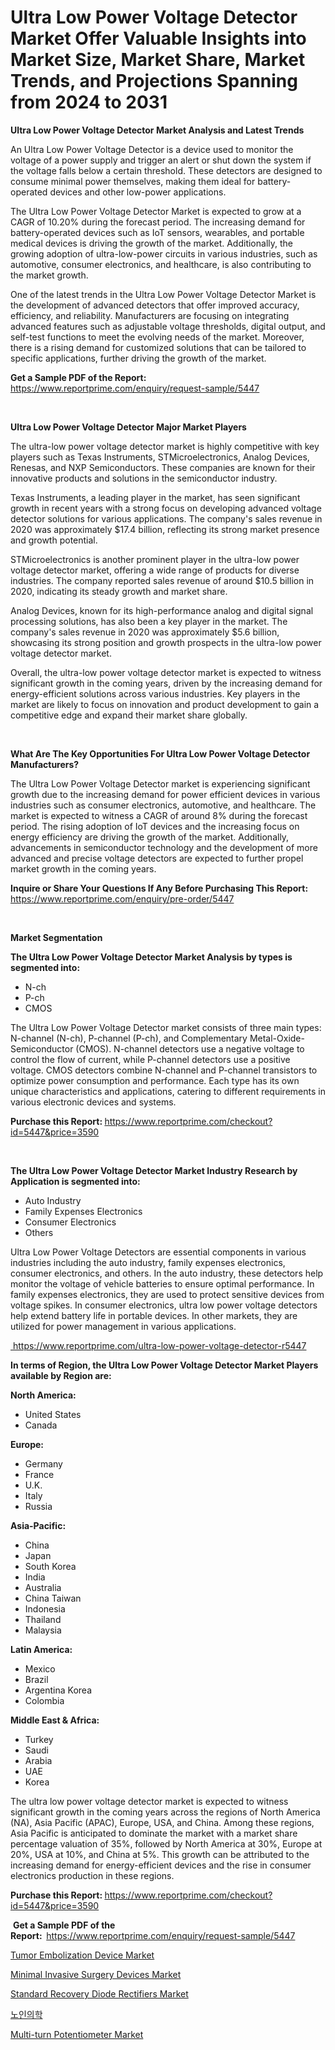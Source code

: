 <p><h1>Ultra Low Power Voltage Detector Market Offer Valuable Insights into Market Size, Market Share, Market Trends, and Projections Spanning from 2024 to 2031</h1></p><p><strong>Ultra Low Power Voltage Detector Market Analysis and Latest Trends</strong></p>
<p><p>An Ultra Low Power Voltage Detector is a device used to monitor the voltage of a power supply and trigger an alert or shut down the system if the voltage falls below a certain threshold. These detectors are designed to consume minimal power themselves, making them ideal for battery-operated devices and other low-power applications.</p><p>The Ultra Low Power Voltage Detector Market is expected to grow at a CAGR of 10.20% during the forecast period. The increasing demand for battery-operated devices such as IoT sensors, wearables, and portable medical devices is driving the growth of the market. Additionally, the growing adoption of ultra-low-power circuits in various industries, such as automotive, consumer electronics, and healthcare, is also contributing to the market growth.</p><p>One of the latest trends in the Ultra Low Power Voltage Detector Market is the development of advanced detectors that offer improved accuracy, efficiency, and reliability. Manufacturers are focusing on integrating advanced features such as adjustable voltage thresholds, digital output, and self-test functions to meet the evolving needs of the market. Moreover, there is a rising demand for customized solutions that can be tailored to specific applications, further driving the growth of the market.</p></p>
<p><strong>Get a Sample PDF of the Report:&nbsp;</strong> <a href="https://www.reportprime.com/enquiry/request-sample/5447">https://www.reportprime.com/enquiry/request-sample/5447</a></p>
<p>&nbsp;</p>
<p><strong>Ultra Low Power Voltage Detector Major Market Players</strong></p>
<p><p>The ultra-low power voltage detector market is highly competitive with key players such as Texas Instruments, STMicroelectronics, Analog Devices, Renesas, and NXP Semiconductors. These companies are known for their innovative products and solutions in the semiconductor industry.</p><p>Texas Instruments, a leading player in the market, has seen significant growth in recent years with a strong focus on developing advanced voltage detector solutions for various applications. The company's sales revenue in 2020 was approximately $17.4 billion, reflecting its strong market presence and growth potential.</p><p>STMicroelectronics is another prominent player in the ultra-low power voltage detector market, offering a wide range of products for diverse industries. The company reported sales revenue of around $10.5 billion in 2020, indicating its steady growth and market share.</p><p>Analog Devices, known for its high-performance analog and digital signal processing solutions, has also been a key player in the market. The company's sales revenue in 2020 was approximately $5.6 billion, showcasing its strong position and growth prospects in the ultra-low power voltage detector market.</p><p>Overall, the ultra-low power voltage detector market is expected to witness significant growth in the coming years, driven by the increasing demand for energy-efficient solutions across various industries. Key players in the market are likely to focus on innovation and product development to gain a competitive edge and expand their market share globally.</p></p>
<p>&nbsp;</p>
<p><strong>What Are The Key Opportunities For Ultra Low Power Voltage Detector Manufacturers?</strong></p>
<p><p>The Ultra Low Power Voltage Detector market is experiencing significant growth due to the increasing demand for power efficient devices in various industries such as consumer electronics, automotive, and healthcare. The market is expected to witness a CAGR of around 8% during the forecast period. The rising adoption of IoT devices and the increasing focus on energy efficiency are driving the growth of the market. Additionally, advancements in semiconductor technology and the development of more advanced and precise voltage detectors are expected to further propel market growth in the coming years.</p></p>
<p><strong>Inquire or Share Your Questions If Any Before Purchasing This Report:</strong> <a href="https://www.reportprime.com/enquiry/pre-order/5447">https://www.reportprime.com/enquiry/pre-order/5447</a></p>
<p>&nbsp;</p>
<p><strong>Market Segmentation</strong></p>
<p><strong>The Ultra Low Power Voltage Detector Market Analysis by types is segmented into:</strong></p>
<p><ul><li>N-ch</li><li>P-ch</li><li>CMOS</li></ul></p>
<p><p>The Ultra Low Power Voltage Detector market consists of three main types: N-channel (N-ch), P-channel (P-ch), and Complementary Metal-Oxide-Semiconductor (CMOS). N-channel detectors use a negative voltage to control the flow of current, while P-channel detectors use a positive voltage. CMOS detectors combine N-channel and P-channel transistors to optimize power consumption and performance. Each type has its own unique characteristics and applications, catering to different requirements in various electronic devices and systems.</p></p>
<p><strong>Purchase this Report:&nbsp;</strong><a href="https://www.reportprime.com/checkout?id=5447&price=3590">https://www.reportprime.com/checkout?id=5447&price=3590</a></p>
<p>&nbsp;</p>
<p><strong>The Ultra Low Power Voltage Detector Market Industry Research by Application is segmented into:</strong></p>
<p><ul><li>Auto Industry</li><li>Family Expenses Electronics</li><li>Consumer Electronics</li><li>Others</li></ul></p>
<p><p>Ultra Low Power Voltage Detectors are essential components in various industries including the auto industry, family expenses electronics, consumer electronics, and others. In the auto industry, these detectors help monitor the voltage of vehicle batteries to ensure optimal performance. In family expenses electronics, they are used to protect sensitive devices from voltage spikes. In consumer electronics, ultra low power voltage detectors help extend battery life in portable devices. In other markets, they are utilized for power management in various applications.</p></p>
<p><a href="https://www.reportprime.com/ultra-low-power-voltage-detector-r5447">&nbsp;https://www.reportprime.com/ultra-low-power-voltage-detector-r5447</a></p>
<p><strong>In terms of Region, the Ultra Low Power Voltage Detector Market Players available by Region are:</strong></p>
<p>
    <p> <strong> North America: </strong>
        <ul>
            <li>United States</li>
            <li>Canada</li>
        </ul>
        </p> 
    <p> <strong> Europe: </strong>
        <ul>
            <li>Germany</li>
            <li>France</li>
            <li>U.K.</li>
            <li>Italy</li>
            <li>Russia</li>
        </ul>
        </p> 
    <p> <strong> Asia-Pacific: </strong>
        <ul>
            <li>China</li>
            <li>Japan</li>
            <li>South Korea</li>
            <li>India</li>
            <li>Australia</li>
            <li>China Taiwan</li>
            <li>Indonesia</li>
            <li>Thailand</li>
            <li>Malaysia</li>
        </ul>
        </p> 
    <p> <strong> Latin America: </strong>
        <ul>
            <li>Mexico</li>
            <li>Brazil</li>
            <li>Argentina Korea</li>
            <li>Colombia</li>
        </ul>
        </p> 
    <p> <strong> Middle East & Africa: </strong>
        <ul>
            <li>Turkey</li>
            <li>Saudi</li>
            <li>Arabia</li>
            <li>UAE</li>
            <li>Korea</li>
        </ul>
    </p>
    </p>
<p><p>The ultra low power voltage detector market is expected to witness significant growth in the coming years across the regions of North America (NA), Asia Pacific (APAC), Europe, USA, and China. Among these regions, Asia Pacific is anticipated to dominate the market with a market share percentage valuation of 35%, followed by North America at 30%, Europe at 20%, USA at 10%, and China at 5%. This growth can be attributed to the increasing demand for energy-efficient devices and the rise in consumer electronics production in these regions.</p></p>
<p><strong>Purchase this Report: </strong><a href="https://www.reportprime.com/checkout?id=5447&price=3590">https://www.reportprime.com/checkout?id=5447&price=3590</a></p>
<p>&nbsp;<strong>Get a Sample PDF of the Report:&nbsp;&nbsp;</strong><a href="https://www.reportprime.com/enquiry/request-sample/5447">https://www.reportprime.com/enquiry/request-sample/5447</a></p>
<p><strong></strong></p>
<p><p><a href="https://issuu.com/reportprime-2/docs/tumor-embolization-device-market-size-2030.pptx">Tumor Embolization Device Market</a></p><p><a href="https://issuu.com/reportprime-2/docs/minimal-invasive-surgery-devices-market-size-2030.">Minimal Invasive Surgery Devices Market</a></p><p><a href="https://github.com/ajiariaa/Market-Research-Report-List-1/blob/main/standard-recovery-diode-rectifiers-market.md">Standard Recovery Diode Rectifiers Market</a></p><p><a href="https://medium.com/@jenniferstanley2022/%EA%B3%A0%EB%A0%B9%EC%9E%90-%EC%9D%98%ED%95%99-%EC%8B%9C%EC%9E%A5-%EC%98%88%EC%B8%A1-%EC%8B%9C%EC%9E%A5-%EB%8F%99%ED%96%A5-%EB%B0%8F-%EC%98%81%ED%96%A5-%EB%B6%84%EC%84%9D-2024-2031-6970f8d14cd6">노인의학</a></p><p><a href="https://medium.com/@berugaru/multi-turn-potentiometer-market-overview-global-market-trends-and-future-prospects-from-2024-to-4e5090e930a7">Multi-turn Potentiometer Market</a></p></p>